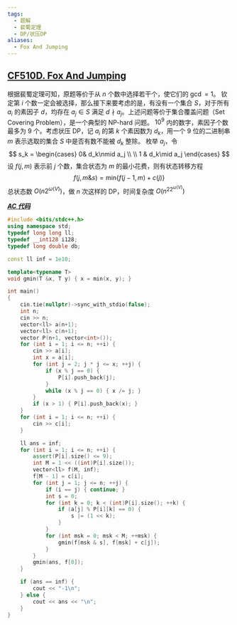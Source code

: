 ```yaml
---
tags:
  - 题解
  - 裴蜀定理
  - DP/状压DP
aliases:
  - Fox And Jumping
---
```

## [CF510D. Fox And Jumping](https://codeforces.com/contest/510/problem/D)

根据裴蜀定理可知，原题等价于从 $n$ 个数中选择若干个，使它们的 $\gcd=1$。
钦定第 $i$ 个数一定会被选择，那么接下来要考虑的是，有没有一个集合 $S$，对于所有 $a_i$ 的素因子 $d$，均存在 $a_j\in S$ 满足 $d\nmid a_j$。上述问题等价于集合覆盖问题（Set Covering Problem），是一个典型的 NP-hard 问题。
$10^9$ 内的数字，素因子个数最多为 $9$ 个。考虑状压 DP，记 $a_i$ 的第 $k$ 个素因数为 $d_k$，用一个 $9$ 位的二进制串 $m$ 表示选取的集合 $S$ 中是否有数不能被 $d_k$ 整除。
枚举 $a_j$，令
$$
s_k = \begin{cases}
0& d_k\nmid a_j \\ \\
1 & d_k\mid a_j
\end{cases}
$$
设 $f(j,m)$ 表示前 $j$ 个数，集合状态为 $m$ 的最小花费，则有状态转移方程
$$
f(j,m\&s)=\min_{}\bigg\{f(j-1,m)+c(j)\bigg\}
$$
总状态数 $O(n2^{\omega(V)})$，做 $n$ 次这样的 DP，时间复杂度 $O(n^22^{\omega(V)})$

[***AC 代码***](https://codeforces.com/contest/510/submission/328497534)

```cpp
#include <bits/stdc++.h>
using namespace std;
typedef long long ll;
typedef __int128 i128;
typedef long double db;

const ll inf = 1e10;

template<typename T>
void gmin(T &x, T y) { x = min(x, y); }

int main()
{
	cin.tie(nullptr)->sync_with_stdio(false);
    int n;
    cin >> n;
    vector<ll> a(n+1);
    vector<ll> c(n+1);
    vector P(n+1, vector<int>());
    for (int i = 1; i <= n; ++i) {
        cin >> a[i];
        int x = a[i];
        for (int j = 2; j * j <= x; ++j) {
            if (x % j == 0) {
                P[i].push_back(j);
            }
            while (x % j == 0) { x /= j; }
        }
        if (x > 1) { P[i].push_back(x); }
    }
    for (int i = 1; i <= n; ++i) {
        cin >> c[i];
    }

    ll ans = inf;
    for (int i = 1; i <= n; ++i) {
        assert(P[i].size() <= 9);
        int M = 1 << ((int)P[i].size());
        vector<ll> f(M, inf);
        f[M - 1] = c[i];
        for (int j = 1; j <= n; ++j) {
            if (i == j) { continue; }
            int s = 0;
            for (int k = 0; k < (int)P[i].size(); ++k) {
                if (a[j] % P[i][k] == 0) {
                    s |= (1 << k);
                }
            }
            for (int msk = 0; msk < M; ++msk) {
                gmin(f[msk & s], f[msk] + c[j]);
            }
        }
        gmin(ans, f[0]);
    }

    if (ans == inf) {
        cout << "-1\n"; 
    } else {
        cout << ans << "\n";
    }
}
```
